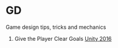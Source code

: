 # GD
Game design tips, tricks and mechanics

1. Give the Player Clear Goals
[Unity 2016](https://www.youtube.com/watch?v=aC3c_pcWwIQ&ab_channel=Unity)
